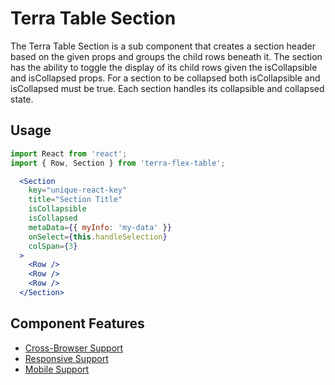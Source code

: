 # Terra Table Section

The Terra Table Section is a sub component that creates a section header based on the given props and groups the child rows beneath it. The section has the ability to toggle the display of its child rows given the isCollapsible and isCollapsed props. For a section to be collapsed both isCollapsible and isCollapsed must be true. Each section handles its collapsible and collapsed state.

## Usage

```jsx
import React from 'react';
import { Row, Section } from 'terra-flex-table';

  <Section
    key="unique-react-key"
    title="Section Title"
    isCollapsible
    isCollapsed
    metaData={{ myInfo: 'my-data' }}
    onSelect={this.handleSelection}
    colSpan={3}
  >
    <Row />
    <Row />
    <Row />
  </Section>
```

## Component Features
* [Cross-Browser Support](https://github.com/cerner/terra-ui/blob/master/src/terra-dev-site/contributing/ComponentStandards.e.contributing.md#cross-browser-support)
* [Responsive Support](https://github.com/cerner/terra-ui/blob/master/src/terra-dev-site/contributing/ComponentStandards.e.contributing.md#responsive-support)
* [Mobile Support](https://github.com/cerner/terra-ui/blob/master/src/terra-dev-site/contributing/ComponentStandards.e.contributing.md#mobile-support)
